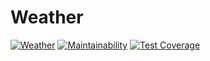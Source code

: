 # Weather
[![Weather](https://circleci.com/gh/Eazybee/Weather.svg?style=svg)](https://circleci.com/gh/circleci/circleci-docs)
[![Maintainability](https://api.codeclimate.com/v1/badges/391f1d82943b515d52dd/maintainability)](https://codeclimate.com/github/Eazybee/Weather/maintainability)
[![Test Coverage](https://api.codeclimate.com/v1/badges/391f1d82943b515d52dd/test_coverage)](https://codeclimate.com/github/Eazybee/Weather/test_coverage)
